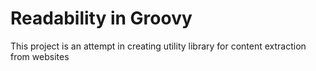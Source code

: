 # Readability in Groovy

This project is an attempt in creating utility library for content extraction from websites